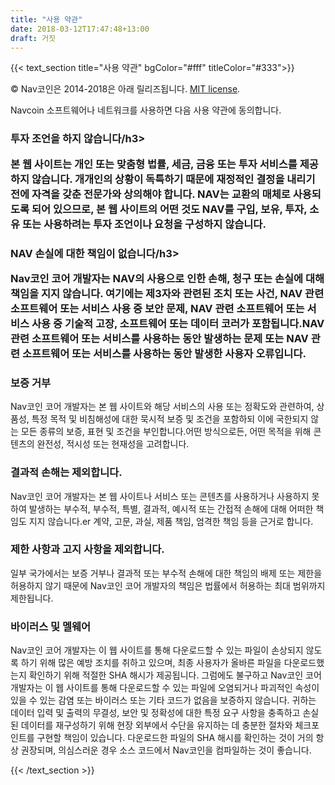 ```yaml
---
title: "사용 약관"
date: 2018-03-12T17:47:48+13:00
draft: 거짓
---
```

{{< text_section
    title="사용 약관"
    bgColor="#fff"
    titleColor="#333">}}

<p>© Nav코인은 2014-2018은 아래 릴리즈됩니다. <a href="http://opensource.org/licenses/mit-license.php">MIT license</a>.</p>

<p>Navcoin 소프트웨어나 네트워크를 사용하면 다음 사용 약관에 동의합니다.</p>

<h3>투자 조언을 하지 않습니다/h3>
<p>본 웹 사이트는 개인 또는 맞춤형 법률, 세금, 금융 또는 투자 서비스를 제공하지 않습니다. 개개인의 상황이 독특하기 때문에 재정적인 결정을 내리기 전에 자격을 갖춘 전문가와 상의해야 합니다. NAV는 교환의 매체로 사용되도록 되어 있으므로, 본 웹 사이트의 어떤 것도 NAV를 구입, 보유, 투자, 소유 또는 사용하려는 투자 조언이나 요청을 구성하지 않습니다.</p>

<h3>NAV 손실에 대한 책임이 없습니다/h3>
<p>Nav코인 코어 개발자는 NAV의 사용으로 인한 손해, 청구 또는 손실에 대해 책임을 지지 않습니다. 여기에는 제3자와 관련된 조치 또는 사건, NAV 관련 소프트웨어 또는 서비스 사용 중 보안 문제, NAV 관련 소프트웨어 또는 서비스 사용 중 기술적 고장, 소프트웨어 또는 데이터 코러가 포함됩니다.NAV 관련 소프트웨어 또는 서비스를 사용하는 동안 발생하는 문제 또는 NAV 관련 소프트웨어 또는 서비스를 사용하는 동안 발생한 사용자 오류입니다.</p>

<h3>보증 거부</h3>
<p>Nav코인 코어 개발자는 본 웹 사이트와 해당 서비스의 사용 또는 정확도와 관련하여, 상품성, 특정 목적 및 비침해성에 대한 묵시적 보증 및 조건을 포함하되 이에 국한되지 않는 모든 종류의 보증, 표현 및 조건을 부인합니다.어떤 방식으로든, 어떤 목적을 위해 콘텐츠의 완전성, 적시성 또는 현재성을 고려합니다.</p>

<h3>결과적 손해는 제외합니다.</h3>
<p>Nav코인 코어 개발자는 본 웹 사이트나 서비스 또는 콘텐츠를 사용하거나 사용하지 못하여 발생하는 부수적, 부수적, 특별, 결과적, 예시적 또는 간접적 손해에 대해 어떠한 책임도 지지 않습니다.er 계약, 고문, 과실, 제품 책임, 엄격한 책임 등을 근거로 합니다.</p>

<h3>제한 사항과 고지 사항을 제외합니다.</h3>
<p>일부 국가에서는 보증 거부나 결과적 또는 부수적 손해에 대한 책임의 배제 또는 제한을 허용하지 않기 때문에 Nav코인 코어 개발자의 책임은 법률에서 허용하는 최대 범위까지 제한됩니다.</p>

<h3>바이러스 및 멜웨어</h3>
<p>Nav코인 코어 개발자는 이 웹 사이트를 통해 다운로드할 수 있는 파일이 손상되지 않도록 하기 위해 많은 예방 조치를 취하고 있으며, 최종 사용자가 올바른 파일을 다운로드했는지 확인하기 위해 적절한 SHA 해시가 제공됩니다. 그럼에도 불구하고 Nav코인 코어 개발자는 이 웹 사이트를 통해 다운로드할 수 있는 파일에 오염되거나 파괴적인 속성이 있을 수 있는 감염 또는 바이러스 또는 기타 코드가 없음을 보증하지 않습니다. 귀하는 데이터 입력 및 출력의 무결성, 보안 및 정확성에 대한 특정 요구 사항을 충족하고 손실된 데이터를 재구성하기 위해 현장 외부에서 수단을 유지하는 데 충분한 절차와 체크포인트를 구현할 책임이 있습니다. 다운로드한 파일의 SHA 해시를 확인하는 것이 거의 항상 권장되며, 의심스러운 경우 소스 코드에서 Nav코인을 컴파일하는 것이 좋습니다.</p>
{{< /text_section >}}
